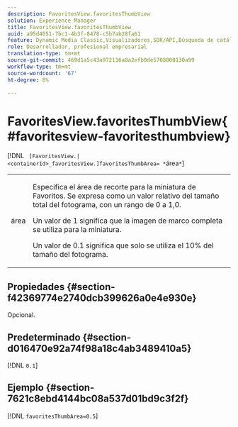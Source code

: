 ```yaml
---
description: FavoritesView.favoritesThumbView
solution: Experience Manager
title: FavoritesView.favoritesThumbView
uuid: a95d4051-7bc1-4b3f-8478-c5b7ab28fa61
feature: Dynamic Media Classic,Visualizadores,SDK/API,Búsqueda de catálogos electrónicos
role: Desarrollador, profesional empresarial
translation-type: tm+mt
source-git-commit: 469d1a5c43a972116a8a2efb0de5708800130a99
workflow-type: tm+mt
source-wordcount: '67'
ht-degree: 8%

---
```



# FavoritesView.favoritesThumbView{#favoritesview-favoritesthumbview}

[!DNL ` [FavoritesView.|<containerId>_favoritesView.]favoritesThumbArea= *`área`*`]

<table id="table_2B109D2F91E64B5382B31921C3780FA5"> 
 <tbody> 
  <tr> 
   <td colname="col1"> <p><span class="codeph"><span class="varname"> área</span></span> </p> </td> 
   <td colname="col2"> <p> Especifica el área de recorte para la miniatura de Favoritos. Se expresa como un valor relativo del tamaño total del fotograma, con un rango de <span class="codeph"> 0</span> a <span class="codeph"> 1,0</span>. </p> <p>Un valor de <span class="codeph"> 1</span> significa que la imagen de marco completa se utiliza para la miniatura. </p> <p>Un valor de <span class="codeph"> 0.1</span> significa que solo se utiliza el 10% del tamaño del fotograma. </p> </td> 
  </tr> 
 </tbody> 
</table>

## Propiedades {#section-f42369774e2740dcb399626a0e4e930e}

Opcional.

## Predeterminado {#section-d016470e92a74f98a18c4ab3489410a5}

[!DNL `0.1`]

## Ejemplo {#section-7621c8ebd4144bc08a537d01bd9c3f2f}

[!DNL `favoritesThumbArea=0.5`]
